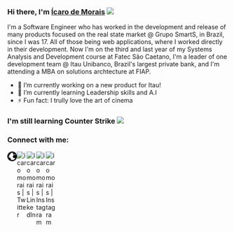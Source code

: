 ### Hi there, I'm [Ícaro de Morais][website]  <img src="https://media.giphy.com/media/nlxhDPecazKtW/giphy.gif" width="20">

<p align="left">

  I'm a Software Engineer who has worked in the development and release of many products focused on the real state market @ Grupo SmartS, in Brazil, since I was 17. All of those being web applications, where I worked directly in their development. Now I'm on the third and last year of my Systems Analysis and Development course at Fatec São Caetano, I'm a leader of one development team @ Itau Unibanco, Brazil's largest private bank, and I'm attending a MBA on solutions archtecture at FIAP.

</p>

- 🔭 I’m currently working on a new product for Itau!
- 🌱 I’m currently learning Leadership skills and A.I
- ⚡ Fun fact: I trully love the art of cinema

### I'm still learning Counter Strike <img src="https://media.giphy.com/media/kv5X9Unw1kETq02FfZ/giphy.gif" width="20">

### Connect with me:

[<img align="left" alt="icaro.dev" width="22px" src="https://raw.githubusercontent.com/iconic/open-iconic/master/svg/globe.svg" />][website]
[<img align="left" alt="icaro morais | Twitter" width="22px" src="https://cdn.jsdelivr.net/npm/simple-icons@v3/icons/twitter.svg" />][twitter]
[<img align="left" alt="icaro morais | LinkedIn" width="22px" src="https://cdn.jsdelivr.net/npm/simple-icons@v3/icons/linkedin.svg" />][linkedin]
[<img align="left" alt="icaro morais | Instagram" width="22px" src="https://cdn.jsdelivr.net/npm/simple-icons@v3/icons/instagram.svg" />][instagram]
[<img align="left" alt="icaro morais | Instagram" width="22px" src="https://cdn.jsdelivr.net/npm/simple-icons@v3/icons/steam.svg" />][steam]


<br />

[website]: https://icaro.dev
[twitter]: https://twitter.com/_IcaroMorais
[instagram]: https://instagram.com/_icaromorais
[linkedin]: https://linkedin.com/in/icarodemorais
[steam]: https://steamcommunity.com/id/icaromoraiss/
